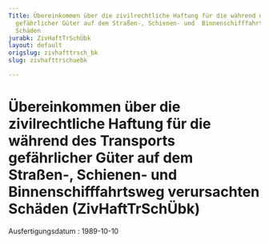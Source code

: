 ```yaml
---
Title: Übereinkommen über die zivilrechtliche Haftung für die während des  Transports
  gefährlicher Güter auf dem Straßen-, Schienen- und  Binnenschifffahrtsweg verursachten
  Schäden
jurabk: ZivHaftTrSchÜbk
layout: default
origslug: zivhafttrsch_bk
slug: zivhafttrschuebk

---
```


# Übereinkommen über die zivilrechtliche Haftung für die während des  Transports gefährlicher Güter auf dem Straßen-, Schienen- und  Binnenschifffahrtsweg verursachten Schäden (ZivHaftTrSchÜbk)

Ausfertigungsdatum
:   1989-10-10

